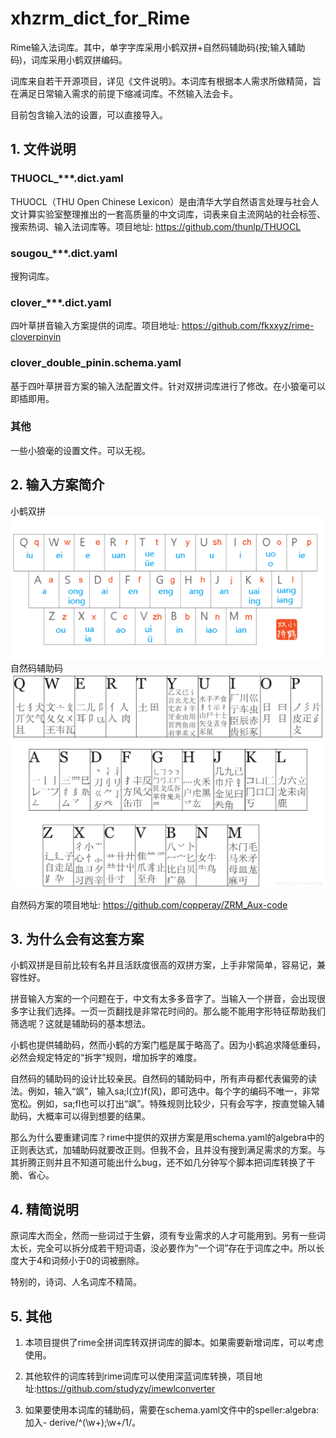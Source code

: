 # xhzrm_dict_for_Rime

Rime输入法词库。其中，单字字库采用小鹤双拼+自然码辅助码(按;输入辅助码)，词库采用小鹤双拼编码。

词库来自若干开源项目，详见《文件说明》。本词库有根据本人需求所做精简，旨在满足日常输入需求的前提下缩减词库。不然输入法会卡。

目前包含输入法的设置，可以直接导入。

## 1. 文件说明

### THUOCL_***.dict.yaml

THUOCL（THU Open Chinese Lexicon）是由清华大学自然语言处理与社会人文计算实验室整理推出的一套高质量的中文词库，词表来自主流网站的社会标签、搜索热词、输入法词库等。项目地址: https://github.com/thunlp/THUOCL

### sougou_***.dict.yaml

搜狗词库。

### clover_***.dict.yaml

四叶草拼音输入方案提供的词库。项目地址: https://github.com/fkxxyz/rime-cloverpinyin

### clover_double_pinin.schema.yaml

基于四叶草拼音方案的输入法配置文件。针对双拼词库进行了修改。在小狼毫可以即插即用。

### 其他

一些小狼毫的设置文件。可以无视。

## 2. 输入方案简介

小鹤双拼
![小鹤双拼方案](/xiaohe.png)
自然码辅助码
![自然码辅助码](/fzm.png)

自然码方案的项目地址: https://github.com/copperay/ZRM_Aux-code

## 3. 为什么会有这套方案

小鹤双拼是目前比较有名并且活跃度很高的双拼方案，上手非常简单，容易记，兼容性好。

拼音输入方案的一个问题在于，中文有太多多音字了。当输入一个拼音，会出现很多字让我们选择。一页一页翻找是非常花时间的。那么能不能用字形特征帮助我们筛选呢？这就是辅助码的基本想法。

小鹤也提供辅助码，然而小鹤的方案门槛是属于略高了。因为小鹤追求降低重码，必然会规定特定的“拆字”规则，增加拆字的难度。

自然码的辅助码的设计比较亲民。自然码的辅助码中，所有声母都代表偏旁的读法。例如，输入“飒”，输入sa;l(立)f(风)，即可选中。每个字的编码不唯一，非常宽松。例如，sa;fl也可以打出“飒”。特殊规则比较少，只有会写字，按直觉输入辅助码，大概率可以得到想要的结果。

那么为什么要重建词库？rime中提供的双拼方案是用schema.yaml的algebra中的正则表达式，加辅助码就要改正则。但我不会，且并没有搜到满足需求的方案。与其折腾正则并且不知道可能出什么bug，还不如几分钟写个脚本把词库转换了干脆、省心。

## 4. 精简说明

原词库大而全，然而一些词过于生僻，须有专业需求的人才可能用到。另有一些词太长，完全可以拆分成若干短词语，没必要作为“一个词”存在于词库之中。所以长度大于4和词频小于0的词被删除。

特别的，诗词、人名词库不精简。

## 5. 其他

1. 本项目提供了rime全拼词库转双拼词库的脚本。如果需要新增词库，可以考虑使用。

2. 其他软件的词库转到rime词库可以使用深蓝词库转换，项目地址:https://github.com/studyzy/imewlconverter

3. 如果要使用本词库的辅助码，需要在schema.yaml文件中的speller:algebra:加入- derive/^(\w+);\w+$/$1/。
